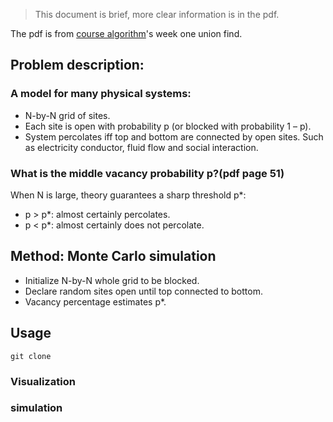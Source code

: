 > This document is brief, more clear information is in the pdf.

The pdf is from [course algorithm](https://www.coursera.org/learn/algorithms-part1)'s week one union find.

## Problem description:

### A model for many physical systems:
- N-by-N grid of sites.
- Each site is open with probability p (or blocked with probability 1 – p).
- System percolates iff top and bottom are connected by open sites.
Such as electricity conductor, fluid flow and social interaction.

### What is the middle vacancy probability p?(pdf page 51)
When N is large, theory guarantees a sharp threshold p*:
- p > p*: almost certainly percolates.
- p < p*: almost certainly does not percolate.

## Method: Monte Carlo simulation
- Initialize N-by-N whole grid to be blocked.
- Declare random sites open until top connected to bottom.
- Vacancy percentage estimates p*.

## Usage
```
git clone 
```
### Visualization

### simulation

